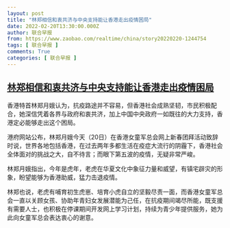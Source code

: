 ```yaml
---
layout: post
title: "林郑相信和衷共济与中央支持能让香港走出疫情困局"
date: 2022-02-20T13:30:00.000Z
author: 联合早报
from: https://www.zaobao.com/realtime/china/story20220220-1244754
tags: [ 联合早报 ]
comments: True
categories: [ 联合早报 ]
---
```

<!--1645363800000-->
[林郑相信和衷共济与中央支持能让香港走出疫情困局](https://www.zaobao.com/realtime/china/story20220220-1244754)
------

<div>
<p>香港特首林郑月娥认为，抗疫路途并不容易，但香港社会成熟坚韧，市民积极配合，她深信凭着各界与政府和衷共济，加上中国中央政府一如既往的大力支持，香港定必能够走出这个困局。</p><p>港府网站公布，林郑月娥今天（20日）在香港女童军总会网上新春团拜活动致辞时说，世界各地包括香港，在过去两年多都生活在疫症大流行的阴霾下，香港社会全体面对的挑战之大，自不待言；而眼下第五波的疫情，无疑非常严峻。</p><p>林郑月娥指出，今年是虎年，老虎在华夏文化中象征力量和威望，有镇宅辟灾的形象，盼望能够为香港助威，猛力击退疫情。</p><section id="imu"><div id="dfp-ad-imu1">        </div></section><p>林郑也说，老虎有哺育初生虎崽、培育小虎自立的坚毅尽责一面，而香港女童军总会一直以关顾女孩、协助年青妇女发展潜能为己任，在抗疫期间竭尽所能，既支援有需要人士，也积极在停课期间开发网上学习计划，持续为青少年提供服务，她为此向女童军总会表达衷心的谢意。</p>      <div class="cx_paywall_placeholder" id="sph_cdp_40"></div>
</div>

